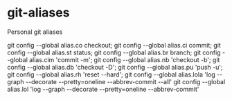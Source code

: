 # git-aliases
Personal git aliases

git config --global alias.co checkout;
git config --global alias.ci commit;
git config --global alias.st status;
git config --global alias.br branch;
git config --global alias.cim 'commit -m';
git config --global alias.nb 'checkout -b';
git config --global alias.db 'checkout -D';
git config --global alias.pu 'push -u';
git config --global alias.rh 'reset --hard';
git config --global alias.lola 'log --graph --decorate --pretty=oneline --abbrev-commit --all'
git config --global alias.lol 'log --graph --decorate --pretty=oneline --abbrev-commit'
